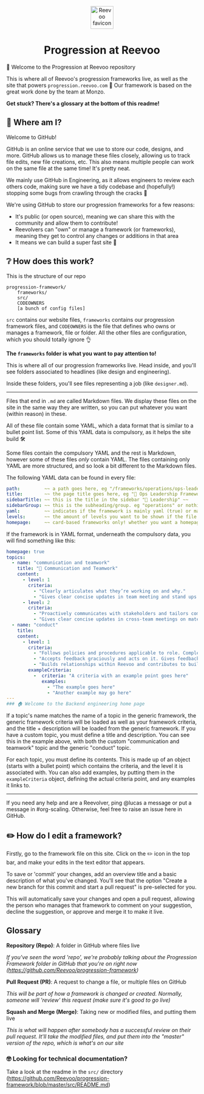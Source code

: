 <p align="center">
  <a href="https://www.reevoo.com">
    <img alt="Reevoo favicon" src="[src/images/favicon.png]" width="60" />
  </a>
</p>
<h1 align="center">
    Progression at Reevoo
</h1>

🎉 Welcome to the Progression at Reevoo repository

This is where all of Reevoo's progression frameworks live, as well as the site that powers `progression.reevoo.com` 💪 Our framework is based on the great work done by the team at Monzo.

**Get stuck? There's a glossary at the bottom of this readme!**

## 🤯 Where am I?

Welcome to GitHub!

GitHub is an online service that we use to store our code, designs, and more. GitHub allows us to manage these files closely, allowing us to track file edits, new file creations, etc. This also means multiple people can work on the same file at the same time! It's pretty neat.

We mainly use GitHub in Engineering, as it allows engineers to review each others code, making sure we have a tidy codebase and (hopefully!) stopping some bugs from crawling through the cracks 🐛

We're using GitHub to store our progression frameworks for a few reasons:
- It's public (or open source), meaning we can share this with the community and allow them to contribute!
- Reevolvers can "own" or manage a framework (or frameworks), meaning they get to control any changes or additions in that area
- It means we can build a super fast site 🚀

## ❔ How does this work?

This is the structure of our repo
```
progression-framework/
    frameworks/
    src/
    CODEOWNERS
    [a bunch of config files]
```

`src` contains our website files, `frameworks` contains our progression framework files, and `CODEOWNERS` is the file that defines who owns or manages a framework, file or folder.
All the other files are configuration, which you should totally ignore 👌

**The `frameworks` folder is what you want to pay attention to!**


This is where all of our progression frameworks live. Head inside, and you'll see folders associated to headlines (like design and engineering).

Inside these folders, you'll see files representing a job (like `designer.md`). 

---

Files that end in `.md` are called Markdown files. We display these files on the site in the same way they are written, so you can put whatever you want  (within reason) in these.

All of these file contain some YAML, which a data format that is similar to a bullet point list. Some of this YAML data is compulsory, as it helps the site build 🛠️

Some files contain the compulsory YAML and the rest is Markdown, however some of these files *only* contain YAML.
The files containing only YAML are more structured, and so look a bit different to the Markdown files.

The following YAML data can be found in every file:

``` yaml
path:         ~~ a path goes here, eg "/frameworks/operations/ops-leadership" ~~
title:        ~~ the page title goes here, eg "🎯 Ops Leadership Framework" ~~
sidebarTitle: ~~ this is the title in the sidebar "🎯 Leadership" ~~
sidebarGroup: ~~ this is the subheading/group. eg "operations" or nothing ~~
yaml:         ~~ indicates if the framework is mainly yaml (true) or markdown (false) ~~
levels:       ~~ the amount of levels you want to be shown if the file is yaml, eg 6 or nothing ~~
homepage:     ~~ card-based frameworks only! whether you want a homepage to be shown, eg true, false, or nothing if irrelevant ~~
```

If the framework is in YAML format, underneath the compulsory data, you will find something like this:

``` yaml
homepage: true
topics:
  - name: "communication and teamwork"
    title: "💬 Communication and Teamwork"
    content:
      - level: 1
        criteria:
          - "Clearly articulates what they’re working on and why."
          - "Gives clear concise updates in team meeting and stand ups on material which is relevant for the team"
      - level: 2
        criteria:
          - "Proactively communicates with stakeholders and tailors communication to audience. Keeps stakeholders like COps, legal, marketing, finance updated on progress and ensures they have what they need."
          - "Gives clear concise updates in cross-team meetings on material which is relevant for the teams"
  - name: "conduct"
    title:
    content:
      - level: 1
        criteria:
          - "Follows policies and procedures applicable to role. Completes training."
          - "Accepts feedback graciously and acts on it. Gives feedback when requested"
          - "Builds relationships within Reevoo and contributes to building a supportive, knowledgable and engaged peer group"
        exampleCriteria:
          -  criteria: "A criteria with an example point goes here"
             examples:
               - "The example goes here"
               - "Another example may go here"
---
### 🏠 Welcome to the Backend engineering home page
```

If a topic's name matches the name of a topic in the generic framework, the generic framework criteria will be loaded as well as your framework criteria, and the title + description will be loaded from the generic framework.
If you have a custom topic, you must define a title and description.
You can see this in the example above, with both the custom "communication and teamwork" topic and the generic "conduct" topic.

For each topic, you must define its contents. This is made up of an object (starts with a bullet point) which contains the criteria, and the level it is associated with.
You can also add examples, by putting them in the `exampleCriteria` object, defining the actual criteria point, and any examples it links to.

---

If you need any help and are a Reevolver, ping @lucas a message or put a message in #org-scaling. Otherwise, feel free to raise an issue here in GitHub.

## ✏️ How do I edit a framework?

Firstly, go to the framework file on this site. Click on the ✏️ icon in the top bar, and make your edits in the text editor that appears.

To save or 'commit' your changes, add an overview title and a basic description of what you've changed. You'll see that the option "Create a new branch for this commit and start a pull request" is pre-selected for you.

This will automatically save your changes and open a pull request, allowing the person who manages that framework to comment on your suggestion, decline the suggestion, or approve and merge it to make it live.


## Glossary

**Repository (Repo)**: A folder in GitHub where files live

*If you've seen the word 'repo', we're probably talking about the Progression Framework folder in GitHub that you're on right now (https://github.com/Reevoo/progression-framework)*

**Pull Request (PR)**: A request to change a file, or multiple files on GitHub

*This will be part of how a framework is changed or created. Normally, someone will 'review' this request (make sure it's good to go live)*

**Squash and Merge (Merge)**: Taking new or modified files, and putting them live

*This is what will happen after somebody has a successful review on their pull request. It'll take the modified files, and put them into the "master" version of the repo, which is what's on our site*


### 🤓 Looking for technical documentation?
Take a look at the readme in the `src/` directory (https://github.com/Reevoo/progression-framework/blob/master/src/README.md)
